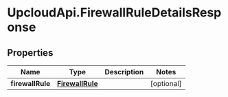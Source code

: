 # UpcloudApi.FirewallRuleDetailsResponse

## Properties
Name | Type | Description | Notes
------------ | ------------- | ------------- | -------------
**firewallRule** | [**FirewallRule**](FirewallRule.md) |  | [optional] 


